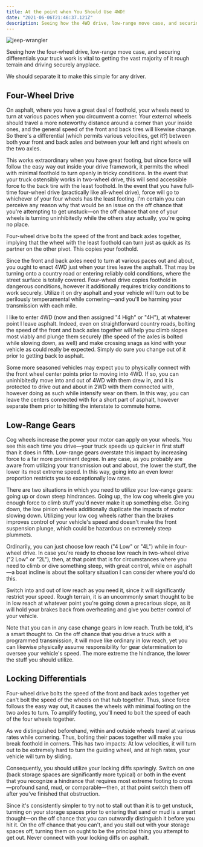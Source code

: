 ```yaml
---
title: At the point when You Should Use 4WD!
date: "2021-06-06T21:46:37.121Z"
description: Seeing how the 4WD drive, low-range move case, and securing differentials your truck work is vital to getting the vast majority of it rough terrain and driving securely anyplace.
---
```

![jeep-wrangler](https://i.ibb.co/L5M49vp/jeep-wrangler1.jpg)

Seeing how the four-wheel drive, low-range move case, and securing differentials your truck work is vital to getting the vast majority of it rough terrain and driving securely anyplace. 

We should separate it to make this simple for any driver. 

## Four-Wheel Drive 

On asphalt, where you have a great deal of foothold, your wheels need to turn at various paces when you circumvent a corner. Your external wheels should travel a more noteworthy distance around a corner than your inside ones, and the general speed of the front and back tires will likewise change. So there's a differential (which permits various velocities, get it?) between both your front and back axles and between your left and right wheels on the two axles. 

This works extraordinary when you have great footing, but since force will follow the easy way out inside your drive framework, it permits the wheel with minimal foothold to turn openly in tricky conditions. In the event that your truck ostensibly works in two-wheel drive, this will send accessible force to the back tire with the least foothold. In the event that you have full-time four-wheel drive (practically like all-wheel drive), force will go to whichever of your four wheels has the least footing. I'm certain you can perceive any reason why that would be an issue on the off chance that you're attempting to get unstuck—on the off chance that one of your wheels is turning uninhibitedly while the others stay actually, you're going no place. 

Four-wheel drive bolts the speed of the front and back axles together, implying that the wheel with the least foothold can turn just as quick as its partner on the other pivot. This copies your foothold. 

Since the front and back axles need to turn at various paces out and about, you ought to enact 4WD just when your tires leave the asphalt. That may be turning onto a country road or entering reliably cold conditions, where the street surface is totally covered. Four-wheel drive copies foothold in dangerous conditions, however it additionally requires tricky conditions to work securely. Utilize it on dry asphalt and your vehicle will turn out to be perilously temperamental while cornering—and you'll be harming your transmission with each mile. 

I like to enter 4WD (now and then assigned "4 High" or "4H"), at whatever point I leave asphalt. Indeed, even on straightforward country roads, bolting the speed of the front and back axles together will help you climb slopes most viably and plunge them securely (the speed of the axles is bolted while slowing down, as well) and make crossing snags as kind with your vehicle as could really be expected. Simply do sure you change out of it prior to getting back to asphalt. 

Some more seasoned vehicles may expect you to physically connect with the front wheel center points prior to moving into 4WD. If so, you can uninhibitedly move into and out of 4WD with them drew in, and it is protected to drive out and about in 2WD with them connected with, however doing as such while intensify wear on them. In this way, you can leave the centers connected with for a short part of asphalt, however separate them prior to hitting the interstate to commute home. 

## Low-Range Gears 

Cog wheels increase the power your motor can apply on your wheels. You see this each time you drive—your truck speeds up quicker in first stuff than it does in fifth. Low-range gears overstate this impact by increasing force to a far more prominent degree. In any case, as you probably are aware from utilizing your transmission out and about, the lower the stuff, the lower its most extreme speed. In this way, going into an even lower proportion restricts you to exceptionally low rates. 

There are two situations in which you need to utilize your low-range gears: going up or down steep hindrances. Going up, the low cog wheels give you enough force to climb stuff you'd never make it up something else. Going down, the low pinion wheels additionally duplicate the impacts of motor slowing down. Utilizing your low cog wheels rather than the brakes improves control of your vehicle's speed and doesn't make the front suspension plunge, which could be hazardous on extremely steep plummets. 

Ordinarily, you can just choose low reach ("4 Low" or "4L") while in four-wheel drive. In case you're ready to choose low reach in two-wheel drive ("2 Low" or "2L"), then, at that point that is for circumstances where you need to climb or dive something steep, with great control, while on asphalt—a boat incline is about the solitary situation I can consider where you'd do this. 

Switch into and out of low reach as you need it, since it will significantly restrict your speed. Rough terrain, it is an uncommonly smart thought to be in low reach at whatever point you're going down a precarious slope, as it will hold your brakes back from overheating and give you better control of your vehicle. 

Note that you can in any case change gears in low reach. Truth be told, it's a smart thought to. On the off chance that you drive a truck with a programmed transmission, it will move like ordinary in low reach, yet you can likewise physically assume responsibility for gear determination to oversee your vehicle's speed. The more extreme the hindrance, the lower the stuff you should utilize. 

## Locking Differentials 

Four-wheel drive bolts the speed of the front and back axles together yet can't bolt the speed of the wheels on that hub together. Thus, since force follows the easy way out, it causes the wheels with minimal footing on the two axles to turn. To amplify footing, you'll need to bolt the speed of each of the four wheels together. 

As we distinguished beforehand, within and outside wheels travel at various rates while cornering. Thus, bolting their paces together will make you break foothold in corners. This has two impacts: At low velocities, it will turn out to be extremely hard to turn the guiding wheel, and at high rates, your vehicle will turn by sliding. 

Consequently, you should utilize your locking diffs sparingly. Switch on one (back storage spaces are significantly more typical) or both in the event that you recognize a hindrance that requires most extreme footing to cross—profound sand, mud, or comparable—then, at that point switch them off after you've finished that obstruction. 

Since it's consistently simpler to try not to stall out than it is to get unstuck, turning on your storage spaces prior to entering that sand or mud is a smart thought—on the off chance that you can outwardly distinguish it before you hit it. On the off chance that you can't, and you stall out with your storage spaces off, turning them on ought to be the principal thing you attempt to get out. Never connect with your locking diffs on asphalt.
